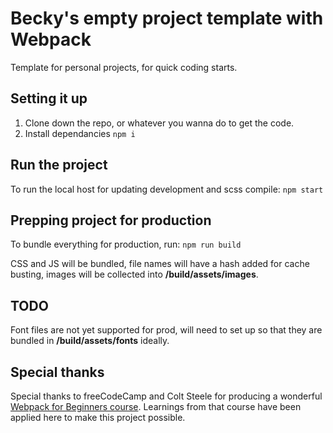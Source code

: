 # Becky's empty project template with Webpack
Template for personal projects, for quick coding starts.

## Setting it up
1. Clone down the repo, or whatever you wanna do to get the code.
2. Install dependancies `npm i`

## Run the project
To run the local host for updating development and scss compile:
`npm start`

## Prepping project for production
To bundle everything for production, run:
`npm run build`

CSS and JS will be bundled, file names will have a hash added for cache busting, images will be collected into **/build/assets/images**.

## TODO
Font files are not yet supported for prod, will need to set up so that they are bundled in **/build/assets/fonts** ideally.

## Special thanks
Special thanks to freeCodeCamp and Colt Steele for producing a wonderful [Webpack for Beginners course](https://www.youtube.com/watch?v=MpGLUVbqoYQ). Learnings from that course have been applied here to make this project possible.
